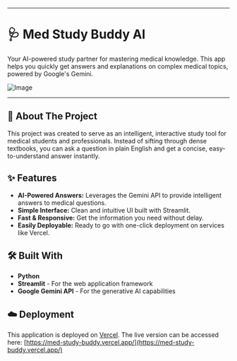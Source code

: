 
-----

# 🩺 Med Study Buddy AI

Your AI-powered study partner for mastering medical knowledge. This app helps you quickly get answers and explanations on complex medical topics, powered by Google's Gemini.

![Image](https://github.com/user-attachments/assets/e424454d-860b-4100-a94b-282aa0cda8a6)


-----


## 🧐 About The Project

This project was created to serve as an intelligent, interactive study tool for medical students and professionals. Instead of sifting through dense textbooks, you can ask a question in plain English and get a concise, easy-to-understand answer instantly.

## ✨ Features

  * **AI-Powered Answers:** Leverages the Gemini API to provide intelligent answers to medical questions.
  * **Simple Interface:** Clean and intuitive UI built with Streamlit.
  * **Fast & Responsive:** Get the information you need without delay.
  * **Easily Deployable:** Ready to go with one-click deployment on services like Vercel.

## 🛠️ Built With

  * **Python**
  * **Streamlit** - For the web application framework
  * **Google Gemini API** - For the generative AI capabilities


## ☁️ Deployment

This application is deployed on [Vercel](https://vercel.com/). The live version can be accessed here: [https://med-study-buddy.vercel.app/](https://med-study-buddy.vercel.app/)
